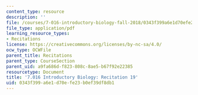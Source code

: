 ```yaml
---
content_type: resource
description: ''
file: /courses/7-016-introductory-biology-fall-2018/0343f399a6e1d70efe23b0ef39df8db1_MIT7_016F18rec19.pdf
file_type: application/pdf
learning_resource_types:
- Recitations
license: https://creativecommons.org/licenses/by-nc-sa/4.0/
ocw_type: OCWFile
parent_title: Recitations
parent_type: CourseSection
parent_uid: a9fa686d-f823-808c-8ae5-b67f92e22385
resourcetype: Document
title: '7.016 Introductory Biology: Recitation 19'
uid: 0343f399-a6e1-d70e-fe23-b0ef39df8db1
---
```

